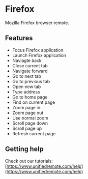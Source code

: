 # Firefox
Mozilla Firefox browser remote.

## Features
*  Focus Firefox application
*  Launch Firefox application
*  Naviagte back
*  Close current tab
*  Navigate forward
*  Go to next tab
*  Go to previous tab
*  Open new tab
*  Type address
*  Go to home page
*  Find on current page
*  Zoom page in
*  Zoom page out
*  Use normal zoom
*  Scroll page down
*  Scroll page up
*  Refresh current page

## Getting help
Check out our tutorials: <br>
[https://www.unifiedremote.com/help](https://www.unifiedremote.com/help)
